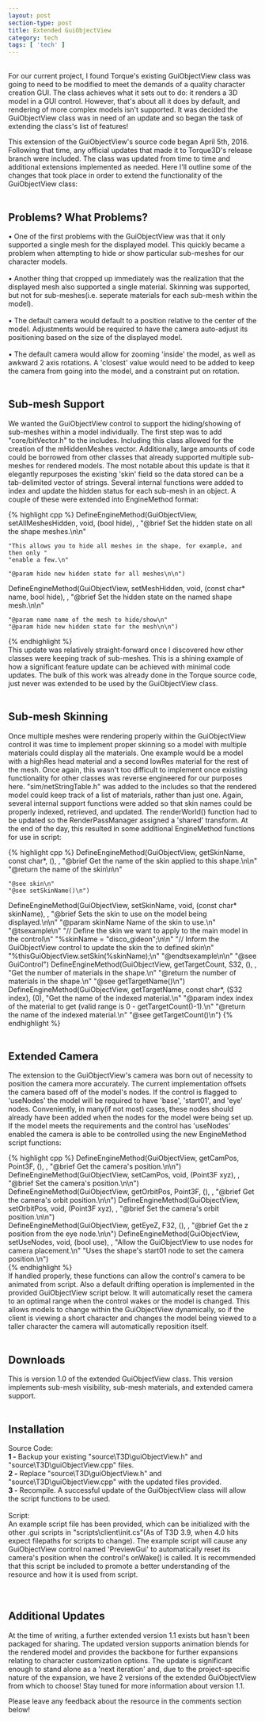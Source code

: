 ```yaml
---
layout: post
section-type: post
title: Extended GuiObjectView 
category: tech
tags: [ 'tech' ]
---
```



<br>
For our current project, I found Torque's existing GuiObjectView class was going to need to be modified to meet the demands of a quality character creation GUI. The class achieves what it sets out to do: it renders a 3D model in a GUI control. However, that's about all it does by default, and rendering of more complex models isn't supported. It was decided the GuiObjectView class was in need of an update and so began the task of extending the class's list of features! 

This extension of the GuiObjectView's source code began April 5th, 2016. Following that time, any official updates that made it to Torque3D's release branch were included. The class was updated from time to time and additional extensions implemented as needed. Here I'll outline some of the changes that took place in order to extend the functionality of the GuiObjectView class:
<br>
<br>
<h2>Problems? What Problems?</h2>
• One of the first problems with the GuiObjectView was that it only supported a single mesh for the displayed model. This quickly became a problem when attempting to hide or show particular sub-meshes for our character models.<br><br>
• Another thing that cropped up immediately was the realization that the displayed mesh also supported a single material. Skinning was supported, but not for sub-meshes(i.e. seperate materials for each sub-mesh within the model).<br><br>
• The default camera would default to a position relative to the center of the model. Adjustments would be required to have the camera auto-adjust its positioning based on the size of the displayed model.<br><br>
• The default camera would allow for zooming 'inside' the model, as well as awkward 2 axis rotations. A 'closest' value would need to be added to keep the camera from going into the model, and a constraint put on rotation.
<br>
<br>
<h2>Sub-mesh Support</h2>
We wanted the GuiObjectView control to support the hiding/showing of sub-meshes within a model individually. The first step was to add <filepath>"core/bitVector.h"</filepath> to the includes. Including this class allowed for the creation of the <filepath>mHiddenMeshes</filepath> vector. Additionally, large amounts of code could be borrowed from other classes that already supported multiple sub-meshes for rendered models. The most notable about this update is that it elegantly repurposes the existing <filepath>'skin'</filepath> field so the data stored can be a tab-delimited vector of strings. Several internal functions were added to index and update the hidden status for each sub-mesh in an object. A couple of these were extended into EngineMethod format:

{% highlight cpp %}
DefineEngineMethod(GuiObjectView, setAllMeshesHidden, void, (bool hide), ,
	"@brief Set the hidden state on all the shape meshes.\n\n"

	"This allows you to hide all meshes in the shape, for example, and then only "
	"enable a few.\n"

	"@param hide new hidden state for all meshes\n\n")
DefineEngineMethod(GuiObjectView, setMeshHidden, void, (const char* name, bool hide), ,
	"@brief Set the hidden state on the named shape mesh.\n\n"

	"@param name name of the mesh to hide/show\n"
	"@param hide new hidden state for the mesh\n\n")
{% endhighlight %}
<br>
This update was relatively straight-forward once I discovered how other classes were keeping track of sub-meshes. This is a shining example of how a significant feature update can be achieved with minimal code updates. The bulk of this work was already done in the Torque source code, just never was extended to be used by the GuiObjectView class.
<br>
<br>
<h2>Sub-mesh Skinning</h2>
Once multiple meshes were rendering properly within the GuiObjectView control it was time to implement proper skinning so a model with multiple materials could display all the materials. One example would be a model with a highRes head material and a second lowRes material for the rest of the mesh. Once again, this wasn't too difficult to implement once existing functionality for other classes was reverse engineered for our purposes here. <filepath>"sim/netStringTable.h"</filepath> was added to the includes so that the rendered model could keep track of a list of materials, rather than just one. Again, several internal support functions were added so that skin names could be properly indexed, retrieved, and updated. The <filepath>renderWorld()</filepath> function had to be updated so the RenderPassManager assigned a 'shared' transform. At the end of the day, this resulted in some additional EngineMethod functions for use in script:

{% highlight cpp %}
DefineEngineMethod(GuiObjectView, getSkinName, const char*, (), ,
	"@brief Get the name of the skin applied to this shape.\n\n"
	"@return the name of the skin\n\n"

	"@see skin\n"
	"@see setSkinName()\n")  
DefineEngineMethod(GuiObjectView, setSkinName, void, (const char* skinName), ,
	"@brief Sets the skin to use on the model being displayed.\n\n"
	"@param skinName Name of the skin to use.\n"
	"@tsexample\n"
	"// Define the skin we want to apply to the main model in the control\n"
	"%skinName = \"disco_gideon\";\n\n"
	"// Inform the GuiObjectView control to update the skin the to defined skin\n"
	"%thisGuiObjectView.setSkin(%skinName);\n"
	"@endtsexample\n\n"
	"@see GuiControl") 
DefineEngineMethod(GuiObjectView, getTargetCount, S32, (), ,
	"Get the number of materials in the shape.\n"
	"@return the number of materials in the shape.\n"
	"@see getTargetName()\n")
DefineEngineMethod(GuiObjectView, getTargetName, const char*, (S32 index), (0),
	"Get the name of the indexed material.\n"
	"@param index index of the material to get (valid range is 0 - getTargetCount()-1).\n"
	"@return the name of the indexed material.\n"
	"@see getTargetCount()\n")
{% endhighlight %}
<br>
<br>
<h2>Extended Camera</h2>
The extension to the GuiObjectView's camera was born out of necessity to position the camera more accurately. The current implementation offsets the camera based off of the model's nodes. If the control is flagged to <filepath>'useNodes'</filepath> the model will be required to have <filepath>'base'</filepath>, <filepath>'start01'</filepath>, and <filepath>'eye'</filepath> nodes. Conveniently, in many(if not most) cases, these nodes should already have been added when the nodes for the model were being set up. If the model meets the requirements and the control has <filepath>'useNodes'</filepath> enabled the camera is able to be controlled using the new EngineMethod script functions:

{% highlight cpp %}
DefineEngineMethod(GuiObjectView, getCamPos, Point3F, (), ,
	"@brief Get the camera's position.\n\n")   
DefineEngineMethod(GuiObjectView, setCamPos, void, (Point3F xyz), ,
	"@brief Set the camera's position.\n\n") 
DefineEngineMethod(GuiObjectView, getOrbitPos, Point3F, (), ,
	"@brief Get the camera's orbit position.\n\n")
DefineEngineMethod(GuiObjectView, setOrbitPos, void, (Point3F xyz), ,
	"@brief Set the camera's orbit position.\n\n")	
DefineEngineMethod(GuiObjectView, getEyeZ, F32, (), ,
	"@brief Get the z position from the eye node.\n\n")
DefineEngineMethod(GuiObjectView, setUseNodes, void, (bool use), ,
	"Allow the GuiObjectView to use nodes for camera placement.\n"
	"Uses the shape's start01 node to set the camera position.\n")	
{% endhighlight %}
<br>
If handled properly, these functions can allow the control's camera to be animated from script. Also a default drifting operation is implemented in the provided GuiObjectView script below. It will automatically reset the camera to an optimal range when the control wakes or the model is changed. This allows models to change within the GuiObjectView dynamically, so if the client is viewing a short character and changes the model being viewed to a taller character the camera will automatically reposition itself.
<br>
<br>
<h2>Downloads</h2>
This is version 1.0 of the extended GuiObjectView class. This version implements sub-mesh visibility, sub-mesh materials, and extended camera support.   
<br>
<br>
<h2>Installation</h2>
Source Code:<br>
<b>1 -</b> Backup your existing <filepath>"source\T3D\guiObjectView.h"</filepath> and <filepath>"source\T3D\guiObjectView.cpp"</filepath> files.<br>
<b>2 -</b> Replace <filepath>"source\T3D\guiObjectView.h"</filepath> and <filepath>"source\T3D\guiObjectView.cpp"</filepath> with the updated files provided.<br>
<b>3 -</b> Recompile. A successful update of the GuiObjectView class will allow the script functions to be used.<br>
<br>
Script:<br>
An example script file has been provided, which can be initialized with the other .gui scripts in <filepath>"scripts\client\init.cs"</filepath>(As of T3D 3.9, when 4.0 hits expect filepaths for scripts to change). The example script will cause any GuiObjectView control named <filepath>'PreviewGui'</filepath> to automatically reset its camera's position when the control's <filepath>onWake()</filepath> is called. It is recommended that this script be included to promote a better understanding of the resource and how it is used from script.<br>
<br>
<br>
<h2>Additional Updates</h2>
At the time of writing, a further extended version 1.1 exists but hasn't been packaged for sharing. The updated version supports animation blends for the rendered model and provides the backbone for further expansions relating to character customization options. The update is significant enough to stand alone as a 'next iteration' and, due to the project-specific nature of the expansion, we have 2 versions of the extended GuiObjectView from which to choose! Stay tuned for more information about version 1.1.

Please leave any feedback about the resource in the comments section below! 
